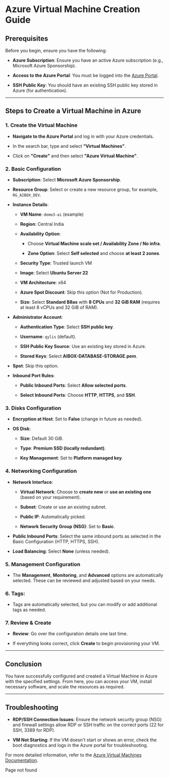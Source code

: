 # Azure Virtual Machine Creation Guide
 
## Prerequisites

Before you begin, ensure you have the following:

- **Azure Subscription**: Ensure you have an active Azure subscription (e.g., Microsoft Azure Sponsorship).

- **Access to the Azure Portal**: You must be logged into the [Azure Portal](https://portal.azure.com/).

- **SSH Public Key**: You should have an existing SSH public key stored in Azure (for authentication).
 
---
 
## Steps to Create a Virtual Machine in Azure
 
### 1. **Create the Virtual Machine**

   - **Navigate to the Azure Portal** and log in with your Azure credentials.

   - In the search bar, type and select **"Virtual Machines"**.

   - Click on **"Create"** and then select **"Azure Virtual Machine"**.
 
### 2. **Basic Configuration**

   - **Subscription**: Select **Microsoft Azure Sponsorship**.

   - **Resource Group**: Select or create a new resource group, for example, `RG_AIBOX_DEV`.

   - **Instance Details**:

     - **VM Name**: `demo3-ai` (example)

     - **Region**: Central India

     - **Availability Option**: 

       - Choose **Virtual Machine scale set / Availability Zone / No infra**.

       - **Zone Option**: Select **Self selected** and choose **at least 2 zones**.

     - **Security Type**: Trusted launch VM

     - **Image**: Select **Ubuntu Server 22**

     - **VM Architecture**: x64

     - **Azure Spot Discount**: Skip this option (Not for Production).

     - **Size**: Select **Standard B8as** with **8 CPUs** and **32 GiB RAM** (requires at least 8 vCPUs and 32 GiB of RAM).

   - **Administrator Account**:

     - **Authentication Type**: Select **SSH public key**.

     - **Username**: `qylis` (default).

     - **SSH Public Key Source**: Use an existing key stored in Azure.

     - **Stored Keys**: Select **AIBOX-DATABASE-STORAGE.pem**.

   - **Spot**: Skip this option.
 
   - **Inbound Port Rules**:

     - **Public Inbound Ports**: Select **Allow selected ports**.

     - **Select Inbound Ports**: Choose **HTTP**, **HTTPS**, and **SSH**.
 
### 3. **Disks Configuration**

   - **Encryption at Host**: Set to **False** (change in future as needed).

   - **OS Disk**:

     - **Size**: Default 30 GiB.

     - **Type**: **Premium SSD (locally redundant)**.

     - **Key Management**: Set to **Platform managed key**.
 
### 4. **Networking Configuration**

   - **Network Interface**:

     - **Virtual Network**: Choose to **create new** or **use an existing one** (based on your requirement).

     - **Subnet**: Create or use an existing subnet.

     - **Public IP**: Automatically picked.

     - **Network Security Group (NSG)**: Set to **Basic**.

   - **Public Inbound Ports**: Select the same inbound ports as selected in the Basic Configuration (HTTP, HTTPS, SSH).
 
   - **Load Balancing**: Select **None** (unless needed).
 
### 5. **Management Configuration**

   - The **Management**, **Monitoring**, and **Advanced** options are automatically selected. These can be reviewed and adjusted based on your needs.
 
### 6. **Tags**:

   - Tags are automatically selected, but you can modify or add additional tags as needed.
 
### 7. **Review & Create**

   - **Review**: Go over the configuration details one last time.

   - If everything looks correct, click **Create** to begin provisioning your VM.
 
---
 
## Conclusion

You have successfully configured and created a Virtual Machine in Azure with the specified settings. From here, you can access your VM, install necessary software, and scale the resources as required.
 
---
 
## Troubleshooting

- **RDP/SSH Connection Issues**: Ensure the network security group (NSG) and firewall settings allow RDP or SSH traffic on the correct ports (22 for SSH, 3389 for RDP).

- **VM Not Starting**: If the VM doesn't start or shows an error, check the boot diagnostics and logs in the Azure portal for troubleshooting.
 
For more detailed information, refer to the [Azure Virtual Machines Documentation](https://docs.microsoft.com/en-us/azure/virtual-machines/).

Page not found
 
